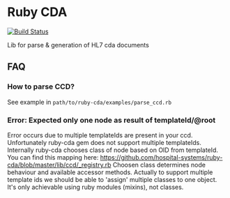 Ruby CDA
========

[![Build Status](https://travis-ci.org/hospital-systems/ruby-cda.png?branch=master)](https://travis-ci.org/hospital-systems/ruby-cda)

Lib for parse & generation of HL7 cda documents

FAQ
---

### How to parse CCD?

See example in `path/to/ruby-cda/examples/parse_ccd.rb`

### Error: Expected only one node as result of templateId/@root

Error occurs due to multiple templateIds are present in your ccd.
Unfortunately ruby-cda gem does not support multiple templateIds.
Internally ruby-cda chooses class of node based on OID from templateId.
You can find this mapping here:
https://github.com/hospital-systems/ruby-cda/blob/master/lib/ccd/_registry.rb
Choosen class determines node behaviour and available accessor methods.
Actually to support multiple template ids we should be able to 'assign'
multiple classes to one object.
It's only achievable using ruby modules (mixins), not classes.

